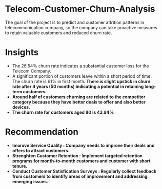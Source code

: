 # Telecom-Customer-Churn-Analysis
The goal of the project is to predict and customer attrition patterns in telecommunication company,
so the company can take proactive measures to retain valuable customers and reduced churn rate. 
# Insights
* The 26.54% churn rate indicates a substantial customer loss for the Telecom Company.<br>
* A significant portion of customers leave within a short period of time. The churn rate is 61% in first month.<b> There is slight upstick in churn rate after 4 years (50 months) indicating a potential in retaining long-term customers.<br>
* Around half of customers churning are related to the competitor category because they have better deals to offer and also better devices.<br>
* The churn rate for customers aged 80 is 43.94% 
# Recommendation
* Imorove Service Quality :<b> Company needs to improve their deals and offers to attract customers. <br>
* Strenghten Customer Retention :<b> Implement targeted retention programs for month-to-month customers and customer with short tenure.<br>
* Conduct Customer Satisfication Surveys :<b> Regularly collect feedback from customers to identify areas of improvement and addressing emerging issues.
